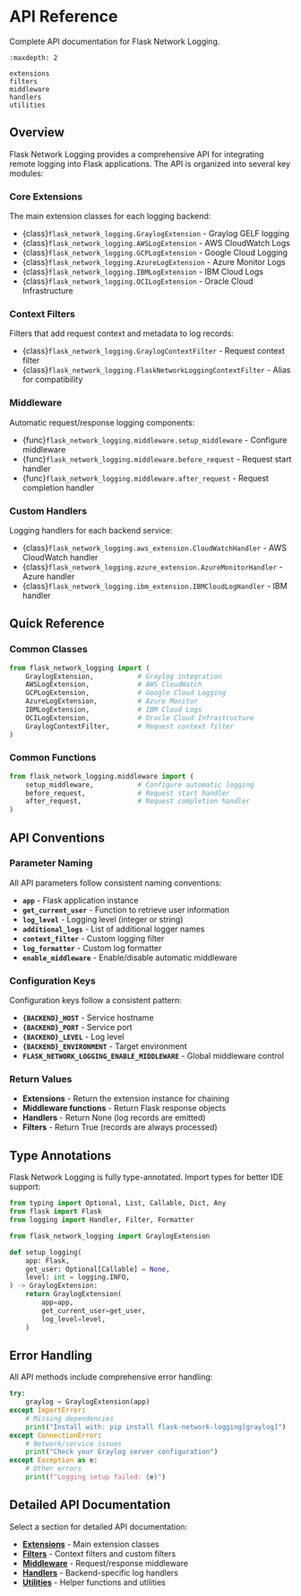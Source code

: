 # API Reference

Complete API documentation for Flask Network Logging.

```{toctree}
:maxdepth: 2

extensions
filters
middleware
handlers
utilities
```

## Overview

Flask Network Logging provides a comprehensive API for integrating remote logging into Flask applications. The API is organized into several key modules:

### Core Extensions

The main extension classes for each logging backend:

- {class}`flask_network_logging.GraylogExtension` - Graylog GELF logging
- {class}`flask_network_logging.AWSLogExtension` - AWS CloudWatch Logs  
- {class}`flask_network_logging.GCPLogExtension` - Google Cloud Logging
- {class}`flask_network_logging.AzureLogExtension` - Azure Monitor Logs
- {class}`flask_network_logging.IBMLogExtension` - IBM Cloud Logs
- {class}`flask_network_logging.OCILogExtension` - Oracle Cloud Infrastructure

### Context Filters

Filters that add request context and metadata to log records:

- {class}`flask_network_logging.GraylogContextFilter` - Request context filter
- {class}`flask_network_logging.FlaskNetworkLoggingContextFilter` - Alias for compatibility

### Middleware

Automatic request/response logging components:

- {func}`flask_network_logging.middleware.setup_middleware` - Configure middleware
- {func}`flask_network_logging.middleware.before_request` - Request start handler  
- {func}`flask_network_logging.middleware.after_request` - Request completion handler

### Custom Handlers

Logging handlers for each backend service:

- {class}`flask_network_logging.aws_extension.CloudWatchHandler` - AWS CloudWatch handler
- {class}`flask_network_logging.azure_extension.AzureMonitorHandler` - Azure handler
- {class}`flask_network_logging.ibm_extension.IBMCloudLogHandler` - IBM handler

## Quick Reference

### Common Classes

```python
from flask_network_logging import (
    GraylogExtension,           # Graylog integration
    AWSLogExtension,            # AWS CloudWatch
    GCPLogExtension,            # Google Cloud Logging
    AzureLogExtension,          # Azure Monitor
    IBMLogExtension,            # IBM Cloud Logs
    OCILogExtension,            # Oracle Cloud Infrastructure
    GraylogContextFilter,       # Request context filter
)
```

### Common Functions

```python
from flask_network_logging.middleware import (
    setup_middleware,           # Configure automatic logging
    before_request,             # Request start handler
    after_request,              # Request completion handler
)
```

## API Conventions

### Parameter Naming

All API parameters follow consistent naming conventions:

- **`app`** - Flask application instance
- **`get_current_user`** - Function to retrieve user information
- **`log_level`** - Logging level (integer or string)
- **`additional_logs`** - List of additional logger names
- **`context_filter`** - Custom logging filter
- **`log_formatter`** - Custom log formatter
- **`enable_middleware`** - Enable/disable automatic middleware

### Configuration Keys

Configuration keys follow a consistent pattern:

- **`{BACKEND}_HOST`** - Service hostname
- **`{BACKEND}_PORT`** - Service port
- **`{BACKEND}_LEVEL`** - Log level
- **`{BACKEND}_ENVIRONMENT`** - Target environment
- **`FLASK_NETWORK_LOGGING_ENABLE_MIDDLEWARE`** - Global middleware control

### Return Values

- **Extensions** - Return the extension instance for chaining
- **Middleware functions** - Return Flask response objects
- **Handlers** - Return None (log records are emitted)
- **Filters** - Return True (records are always processed)

## Type Annotations

Flask Network Logging is fully type-annotated. Import types for better IDE support:

```python
from typing import Optional, List, Callable, Dict, Any
from flask import Flask
from logging import Handler, Filter, Formatter

from flask_network_logging import GraylogExtension

def setup_logging(
    app: Flask,
    get_user: Optional[Callable] = None,
    level: int = logging.INFO,
) -> GraylogExtension:
    return GraylogExtension(
        app=app,
        get_current_user=get_user,
        log_level=level,
    )
```

## Error Handling

All API methods include comprehensive error handling:

```python
try:
    graylog = GraylogExtension(app)
except ImportError:
    # Missing dependencies
    print("Install with: pip install flask-network-logging[graylog]")
except ConnectionError:
    # Network/service issues  
    print("Check your Graylog server configuration")
except Exception as e:
    # Other errors
    print(f"Logging setup failed: {e}")
```

## Detailed API Documentation

Select a section for detailed API documentation:

- **[Extensions](extensions.md)** - Main extension classes
- **[Filters](filters.md)** - Context filters and custom filters  
- **[Middleware](middleware.md)** - Request/response middleware
- **[Handlers](handlers.md)** - Backend-specific log handlers
- **[Utilities](utilities.md)** - Helper functions and utilities

